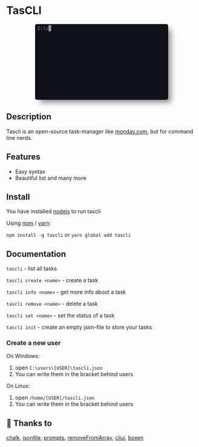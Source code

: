 # TasCLI

<div style="width: 100%; text-align:center;">
    <img src="images/list.gif" style="border-radius: 5px; height: 200px; width:auto; box-shadow: 10px 10px 15px -3px rgba(138,138,138,1);">
</div>

## Description
Tascli is an open-source task-manager like [monday.com](https://www.monday.com), but for command line nerds.

## Features

- Easy syntax
- Beautiful list
and many more

## Install

You have installed [nodejs](https://www.nodejs.org) to run tascli

Using [npm](https://www.npmjs.org) / [yarn](https://yarnpkg.com/):

`npm install -g tascli` or `yarn global add tascli`

## Documentation

`tascli` - list all tasks

`tascli create <name>` - create a task

`tascli info <name>` - get more info about a task

`tascli remove <name>` - delete a task

`tascli set <name>` - set the status of a task

`tascli init` - create an empty json-file to store your tasks

### Create a new user

On Windows:

1. open `C:\users\[USER]\tascli.json`
2. You can write them in the bracket behind users

On Linux:

1. open `/home/[USER]/tascli.json`
2. You can write them in the bracket behind users

## 👏 Thanks to
[chalk](https://www.npmjs.com/package/chalk), [jsonfile](https://www.npmjs.com/package/jsonfile), [prompts](https://www.npmjs.com/package/prompts), [removeFromArray](https://www.npmjs.com/package/@amphibian/remove-from-array), [cliui](https://www.npmjs.com/package/cliui), [boxen](https://www.npmjs.com/package/boxen)
